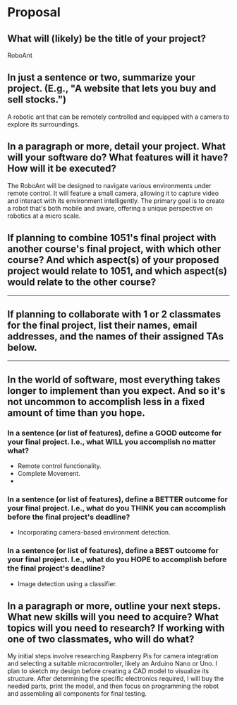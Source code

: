 # Proposal

## What will (likely) be the title of your project?

RoboAnt

## In just a sentence or two, summarize your project. (E.g., "A website that lets you buy and sell stocks.")

A robotic ant that can be remotely controlled and equipped with a camera to explore its surroundings.

## In a paragraph or more, detail your project. What will your software do? What features will it have? How will it be executed?

The RoboAnt will be designed to navigate various environments under remote control. It will feature a small camera, allowing it to capture video and interact with its environment intelligently. The primary goal is to create a robot that's both mobile and aware, offering a unique perspective on robotics at a micro scale.


## If planning to combine 1051's final project with another course's final project, with which other course? And which aspect(s) of your proposed project would relate to 1051, and which aspect(s) would relate to the other course?

---

## If planning to collaborate with 1 or 2 classmates for the final project, list their names, email addresses, and the names of their assigned TAs below.

---

## In the world of software, most everything takes longer to implement than you expect. And so it's not uncommon to accomplish less in a fixed amount of time than you hope.

### In a sentence (or list of features), define a GOOD outcome for your final project. I.e., what WILL you accomplish no matter what?

- Remote control functionality.
- Complete Movement.
- 
### In a sentence (or list of features), define a BETTER outcome for your final project. I.e., what do you THINK you can accomplish before the final project's deadline?

- Incorporating camera-based environment detection.

### In a sentence (or list of features), define a BEST outcome for your final project. I.e., what do you HOPE to accomplish before the final project's deadline?

- Image detection using a classifier.

## In a paragraph or more, outline your next steps. What new skills will you need to acquire? What topics will you need to research? If working with one of two classmates, who will do what?

My initial steps involve researching Raspberry Pis for camera integration and selecting a suitable microcontroller, likely an Arduino Nano or Uno. I plan to sketch my design before creating a CAD model to visualize its structure. After determining the specific electronics required, I will buy the needed parts, print the model, and then focus on programming the robot and assembling all components for final testing.






